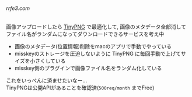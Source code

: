 ###### rrfe3.com
画像アップロードしたら [TinyPNG](https://tinypng.com/) で最適化して, 画像のメタデータ全部消して   
ファイル名がランダムになってダウンロードできるサービスを考え中  
- 画像のメタデータ(位置情報)削除をmacのアプリで手動でやっている
- misskeyのストレージを圧迫しないように TinyPNG に毎回手動で上げてサイズを小さくしている
- misskey側のプラグインで画像ファイル名をランダム化している

これをいっぺんに済ませたいなー...  
TinyPNGは公開APIがあることを確認済(`500req/month` までFree)
